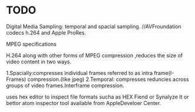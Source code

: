 #  TODO

Digital Media Sampling:
temporal and spacial sampling.
//AVFroundation codecs h.264 and Apple ProRes.

MPEG specifications

H.264 along with other forms of MPEG compression ,reduces the size of video content in two ways.

1.Spacially:compresses individual frames referred to as intra frame(I-Frames) compression.(like jpeg)
2.Temporal: compresses reduncies across groups of video frames.Interframe compression.

uses hex editor to inspect file formats sucha as HEX Fiend or Synalyze It or bettor atom inspector tool available from AppleDeveloer Center.
